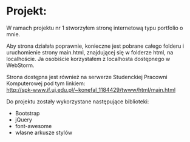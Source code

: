<meta charset="UTF-8">
<h1>Projekt:</h1>
<p>W ramach projektu nr 1 stworzyłem stronę internetową typu portfolio o mnie.</p>
<p>
    Aby strona działała poprawnie, konieczne jest pobrane całego folderu i uruchomienie strony main.html,
    znajdującej się w folderze html, na localhoście. Ja osobiście korzystałem z localhosta dostępnego w WebStorm.
</p>
<p>
    Strona dostępna jest również na serwerze Studenckiej Pracowni Komputerowej pod tym linkiem:<br>
    <a href="http://spk-www.if.uj.edu.pl/~konefal_1184429/twww/html/main.html" target="_blank" rel=”noreferrer” title="Strona na serwerze">
        http://spk-www.if.uj.edu.pl/~konefal_1184429/twww/html/main.html    
    </a>
</p>
<div>
    Do projektu zostały wykorzystane następujące biblioteki:
    <ul>
        <li>Bootstrap</li>
        <li>jQuery</li>
        <li>font-awesome</li>
        <li>własne arkusze stylów</li>
    </ul>
</div>
